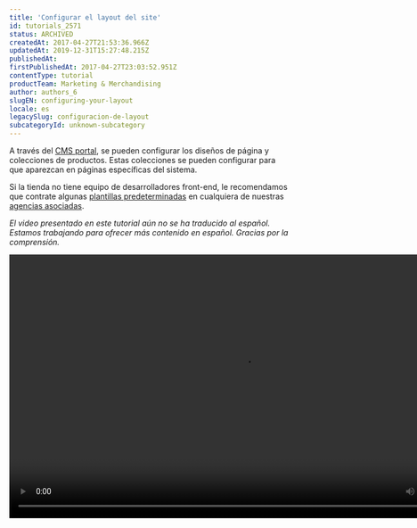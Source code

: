 ```yaml
---
title: 'Configurar el layout del site'
id: tutorials_2571
status: ARCHIVED
createdAt: 2017-04-27T21:53:36.966Z
updatedAt: 2019-12-31T15:27:48.215Z
publishedAt: 
firstPublishedAt: 2017-04-27T23:03:52.951Z
contentType: tutorial
productTeam: Marketing & Merchandising
author: authors_6
slugEN: configuring-your-layout
locale: es
legacySlug: configuracion-de-layout
subcategoryId: unknown-subcategory
---
```


A través del [CMS portal](/es/topic/aspecto-de-la-tienda/), se pueden configurar los diseños de página y colecciones de productos. Estas colecciones se pueden configurar para que aparezcan en páginas específicas del sistema.

Si la tienda no tiene equipo de desarrolladores front-end, le recomendamos que contrate algunas [plantillas predeterminadas](https://integrando.se/temas/e-commerce/vtex/) en cualquiera de nuestras [agencias asociadas](http://store.vtex.com/).

_El video presentado en este tutorial aún no se ha traducido al español. Estamos trabajando para ofrecer más contenido en español. Gracias por la comprensión._

<video class="wp-video-shortcode" id="video-2571-5" width="840" height="473" preload="metadata" controls="controls"><source type="video/mp4" src="//downloads.contentful.com/alneenqid6w5/2J4oMfae0UoMw6QGKqc466/ddf5f15cb2d4d52e0a0b4f85c033c594/Portal-CMS.mp4?_=5" />[https://downloads.contentful.com/alneenqid6w5/2J4oMfae0UoMw6QGKqc466/ddf5f15cb2d4d52e0a0b4f85c033c594/Portal-CMS.mp4](https://downloads.contentful.com/alneenqid6w5/2J4oMfae0UoMw6QGKqc466/ddf5f15cb2d4d52e0a0b4f85c033c594/Portal-CMS.mp4 "//downloads.contentful.com/alneenqid6w5/2J4oMfae0UoMw6QGKqc466/ddf5f15cb2d4d52e0a0b4f85c033c594/Portal-CMS.mp4")</video>

